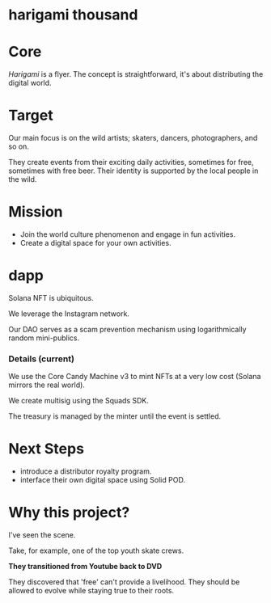 # harigami thousand

# Core
*Harigami* is a flyer. The concept is straightforward, it's about distributing the digital world.

# Target
Our main focus is on the wild artists; skaters, dancers, photographers, and so on.

They create events from their exciting daily activities, sometimes for free, sometimes with free beer. Their identity is supported by the local people in the wild.

# Mission
- Join the world culture phenomenon and engage in fun activities.
- Create a digital space for your own activities.

# dapp

Solana NFT is ubiquitous.

We leverage the Instagram network.

Our DAO serves as a scam prevention mechanism using logarithmically random mini-publics.

### Details (current)

We use the Core Candy Machine v3 to mint NFTs at a very low cost (Solana mirrors the real world).

We create multisig using the Squads SDK.

The treasury is managed by the minter until the event is settled.

# Next Steps

- introduce a distributor royalty program.
- interface their own digital space using Solid POD.

# Why this project?
I've seen the scene.

Take, for example, one of the top youth skate crews.

**They transitioned from Youtube back to DVD**

They discovered that 'free' can't provide a livelihood. They should be allowed to evolve while staying true to their roots.

